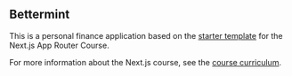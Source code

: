 ## Bettermint

This is a personal finance application based on the [starter template](https://github.com/vercel/next-learn/tree/main/dashboard/starter-example) for the Next.js App Router Course.

For more information about the Next.js course, see the [course curriculum](https://nextjs.org/learn).
